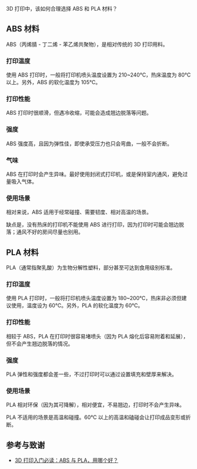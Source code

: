 

3D 打印中，该如何合理选择 ABS 和 PLA 材料？

## ABS 材料

ABS（丙烯腈 - 丁二烯 - 苯乙烯共聚物），是相对传统的 3D 打印用料。

### 打印温度

使用 ABS 打印时，一般将打印机喷头温度设置为 210~240℃，热床温度为 80℃ 以上。另外，ABS 的软化温度为 105℃。

### 打印性能

ABS 打印时很顺滑，但遇冷收缩，可能会造成翘边脱落等问题。

### 强度

ABS 强度高，且因为弹性佳，即使承受压力也只会弯曲，一般不会折断。

### 气味

ABS 在打印时会产生异味。最好使用封闭式打印机，或是保持室内通风，避免过量吸入气体。

### 使用场景

相对来说，ABS 适用于经常碰撞、需要韧度、相对高温的场景。

缺点是，没有热床的打印机不能使用 ABS 进行打印，因为打印时可能会翘边脱落；通风不好的房间尽量也别用。

## PLA 材料

PLA（通常指聚乳酸）为生物分解性塑料，部分甚至可达到食用级别标准。


### 打印温度

使用 PLA 打印时，一般将打印机喷头温度设置为 180~200℃，热床非必须但建议使用，温度设为 60℃。另外，PLA 的软化温度为 60℃。

### 打印性能

相较于 ABS，PLA 在打印时很容易堵喷头（因为 PLA 熔化后容易附着和延展），但不会产生翘边脱落的情况。

### 强度

PLA 弹性和强度都会差一些，不过打印时可以通过设置填充和壁厚来解决。

### 使用场景

PLA 相对环保（因为其可降解），相对便宜，不易翘边，打印时不会产生异味。

PLA 不适用的场景是高温和碰撞。60℃ 以上的高温和磕碰会让打印成品变形或折断。

## 参考与致谢 

- [3D 打印入门必读：ABS 与 PLA，用哪个好？](https://wp.huangshiyang.com/3d%e6%89%93%e5%8d%b0%e5%85%a5%e9%97%a8%e5%bf%85%e8%af%bb%ef%bc%9aabs%e4%b8%8epla%ef%bc%8c%e7%94%a8%e5%93%aa%e4%b8%aa%e5%a5%bd%ef%bc%9f)
